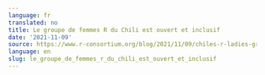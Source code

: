 ```yaml
---
language: fr
translated: no
title: Le groupe de femmes R du Chili est ouvert et inclusif
date: '2021-11-09'
source: https://www.r-consortium.org/blog/2021/11/09/chiles-r-ladies-group-is-open-and-inclusive
language: en
slug: le_groupe_de_femmes_r_du_chili_est_ouvert_et_inclusif
---
```




